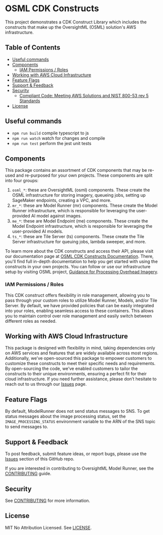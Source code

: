# OSML CDK Constructs

This project demonstrates a CDK Construct Library which includes the constructs that make up the OversightML (OSML) solution's AWS infrastructure.

## Table of Contents

* [Useful commands](#useful-commands)
* [Components](#components)
    + [IAM Permissions / Roles](#iam-permissions-roles)
* [Working with AWS Cloud Infrastructure](#working-with-aws-cloud-infrastructurec)
* [Feature Flags](#feature-flags)
* [Support & Feedback](#support-feedback)
* [Security](#security)
    + [Compliant Code: Meeting AWS Solutions and NIST 800-53 rev 5 Standards](#compliant-code-meeting-aws-solutions-and-nist-800-53-rev-5-standards)
* [License](#license)

## Useful commands

* `npm run build`   compile typescript to js
* `npm run watch`   watch for changes and compile
* `npm run test`    perform the jest unit tests

## Components

This package contains an assortment of CDK components that may be re-used and re-purposed for your own projects. These components are split into four groups:

1. `osml_*`: these are OversightML (osml) components. These create the OSML infrastructure for storing imagery, queueing jobs, setting up SageMaker endpoints, creating a VPC, and more.
2. `mr_*`: these are Model Runner (mr) components. These create the Model Runner infrastructure, which is responsible for leveraging the user-provided AI model against images.
3. `me_*`: these are Model Endpoint (me) components. These create the Model Endpoint infrastructure, which is responsible for leveraging the user-provided AI models.
4. `ts_*`: these are Tile Server (ts) components. These create the Tile Server infrastructure for queuing jobs, lambda sweeper, and more.

To learn more about the CDK constructs and access their API, please visit our documentation page at [OSML CDK Constructs Documentation](https://aws-solutions-library-samples.github.io/osml-cdk-constructs/). There, you'll find full in-depth documentation to help you get started with using the constructs in your own projects. You can follow or use our infrastructure setup by visiting OSML project, [Guidance for Processing Overhead Imagery](https://github.com/aws-solutions-library-samples/guidance-for-processing-overhead-imagery-on-aws).

### IAM Permissions / Roles

This CDK construct offers flexibility in role management, allowing you to pass through your custom roles to utilize Model Runner, Models, and/or Tile Server. By default, we have provided policies that can be easily integrated into your roles, enabling seamless access to these containers. This allows you to maintain control over role management and easily switch between different roles as needed.

## Working with AWS Cloud Infrastructure

This package is designed with flexibility in mind, taking dependencies only on AWS services and features that are widely available across most regions. Additionally, we’ve open-sourced this package to empower customers to customize these constructs to meet their specific needs and requirements. By open-sourcing the code, we’ve enabled customers to tailor the constructs to their unique environments, ensuring a perfect fit for their cloud infrastructure. If you need further assistance, please don’t hesitate to reach out to us through our [Issues](https://github.com/aws-solutions-library-samples/osml-cdk-constructs/issues) page.

## Feature Flags

By default, ModelRunner does not send status messages to SNS. To get status messages about the image processing status, set the `IMAGE_PROCESSING_STATUS` environment variable to the ARN of the SNS topic to send messages to.

## Support & Feedback

To post feedback, submit feature ideas, or report bugs, please use the [Issues](https://github.com/aws-solutions-library-samples/osml-cdk-constructs/issues) section of this GitHub repo.

If you are interested in contributing to OversightML Model Runner, see the [CONTRIBUTING](https://github.com/aws-solutions-library-samples/osml-cdk-constructs/tree/main/CONTRIBUTING.md) guide.

## Security

See [CONTRIBUTING](https://github.com/aws-solutions-library-samples/osml-cdk-constructs/tree/main/CONTRIBUTING.md#security-issue-notifications) for more information.

## License

MIT No Attribution Licensed. See [LICENSE](https://github.com/aws-solutions-library-samples/osml-cdk-constructs/tree/main/LICENSE).
